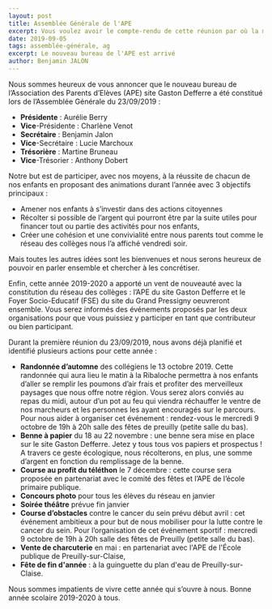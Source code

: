 ```yaml
---
layout: post
title: Assemblée Générale de l'APE
excerpt: Vous voulez avoir le compte-rendu de cette réunion par où la magie commence... Cliquer sur cette article...
date: 2019-09-05
tags: assemblée-générale, ag
excerpt: Le nouveau bureau de l'APE est arrivé
author: Benjamin JALON
---
```


Nous sommes heureux de vous annoncer que le nouveau bureau de l’Association des Parents d’Elèves (APE) site Gaston Defferre a été constitué lors de l’Assemblée Générale du 23/09/2019 :
* **Présidente** : Aurélie Berry
* **Vice**-Présidente : Charlène Venot
* **Secrétaire** : Benjamin Jalon
* **Vice**-Secrétaire : Lucie Marchoux
* **Trésorière** : Martine Bruneau
* **Vice**-Trésorier : Anthony Dobert

Notre but est de participer, avec nos moyens, à la réussite de chacun de nos enfants en proposant des animations durant l’année avec 3 objectifs principaux :
* Amener nos enfants à s’investir dans des actions citoyennes
* Récolter si possible de l’argent qui pourront être par la suite utiles pour financer tout ou partie des activités pour nos enfants,
* Créer une cohésion et une convivialité entre nous parents tout comme le réseau des collèges nous l’a affiché vendredi soir.

Mais toutes les autres idées sont les bienvenues et nous serons heureux de pouvoir en parler ensemble et chercher à les concrétiser.

Enfin, cette année 2019-2020 a apporté un vent de nouveauté avec la constitution du réseau des collèges : l’APE du site Gaston Defferre et le Foyer Socio-Educatif (FSE) du site du Grand Pressigny oeuvreront ensemble. Vous serez informés des événements proposés par les deux organisations pour que vous puissiez y participer en tant que contributeur ou bien participant.

Durant la première réunion du 23/09/2019, nous avons déjà planifié et identifié plusieurs actions pour cette année :
* **Randonnée d’automne** des collégiens le 13 octobre 2019. Cette randonnée qui aura lieu le matin à la Ribaloche permettra à nos enfants d’aller se remplir les poumons d’air frais et profiter des merveilleux paysages que nous offre notre région. Vous serez alors conviés au repas du midi, autour d’un pot au feu qui viendra réchauffer le ventre de nos marcheurs et les personnes les ayant encouragés sur le parcours. Pour nous aider à organiser cet événement : rendez-vous le mercredi 9 octobre de 19h à 20h salle des fêtes de preuilly (petite salle du bas).
* **Benne à papier** du 18 au 22 novembre : une benne sera mise en place sur le site Gaston Defferre. Jetez y tous tous vos papiers et prospectus ! A travers ce geste écologique, nous récolterons, en plus, une somme d’argent en fonction du remplissage de la benne.
* **Course au profit du téléthon** le 7 décembre : cette course sera proposée en partenariat avec le comité des fêtes et l’APE de l’école primaire publique.
* **Concours photo** pour tous les élèves du réseau en janvier
* **Soirée théâtre** prévue fin janvier
* **Course d’obstacles** contre le cancer du sein prévu début avril : cet événement ambitieux a pour but de nous mobiliser pour la lutte contre le cancer du sein. Pour l’organisation de cet événement sportif : mercredi 9 octobre de 19h à 20h salle des fêtes de Preuilly (petite salle du bas). 
* **Vente de charcuterie** en mai : en partenariat avec l'APE de l'École publique de Preuilly-sur-Claise,
* **Fête de fin d'année** : à la guinguette du plan d'eau de Preuilly-sur-Claise.

Nous sommes impatients de vivre cette année qui s’ouvre à nous. Bonne année scolaire 2019-2020 à tous.